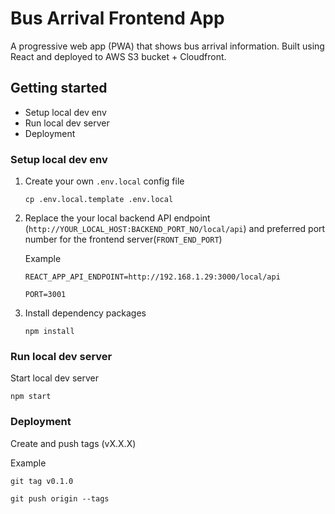 # Bus Arrival Frontend App
A progressive web app (PWA) that shows bus arrival information. Built using React and deployed to AWS S3 bucket + Cloudfront.

## Getting started
- Setup local dev env
- Run local dev server
- Deployment

### Setup local dev env

1. Create your own `.env.local` config file

    `cp .env.local.template .env.local`

2. Replace the your local backend API endpoint (`http://YOUR_LOCAL_HOST:BACKEND_PORT_NO/local/api`) and preferred port number for the frontend server(`FRONT_END_PORT`)

    Example

    `REACT_APP_API_ENDPOINT=http://192.168.1.29:3000/local/api`

    `PORT=3001`

3. Install dependency packages

    `npm install`

### Run local dev server

  Start local dev server
    
  `npm start`

### Deployment

  Create and push tags (vX.X.X)

  Example

  `git tag v0.1.0`

  `git push origin --tags`